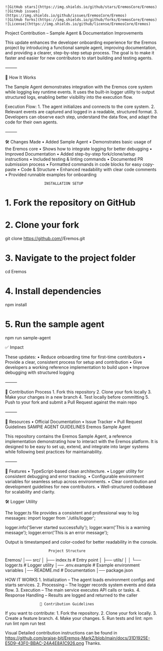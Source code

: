 	![GitHub stars](https://img.shields.io/github/stars/EremosCore/Eremos)
	![GitHub issues](https://img.shields.io/github/issues/EremosCore/Eremos)
	![GitHub forks](https://img.shields.io/github/forks/EremosCore/Eremos)
	![License](https://img.shields.io/github/license/EremosCore/Eremos)


Project Contribution – Sample Agent & Documentation Improvements

This update enhances the developer onboarding experience for the Eremos project by introducing a functional sample agent, improving documentation, and providing a clearer, step-by-step setup process.
The goal is to make it faster and easier for new contributors to start building and testing agents.

⸻

🚀 How It Works

The Sample Agent demonstrates integration with the Eremos core system while logging key runtime events.
It uses the built-in logger utility to output structured logs, enabling better visibility into the execution flow.

Execution Flow:
	1.	The agent initializes and connects to the core system.
	2.	Relevant events are captured and logged in a readable, structured format.
	3.	Developers can observe each step, understand the data flow, and adapt the code for their own agents.

⸻

🛠 Changes Made
	•	Added Sample Agent
	•	Demonstrates basic usage of the Eremos core
	•	Shows how to integrate logging for better debugging
	•	Improved Documentation
	•	Added step-by-step fork/clone/setup instructions
	•	Included testing & linting commands
	•	Documented PR submission process
	•	Formatted commands in code blocks for easy copy-paste
	•	Code & Structure
	•	Enhanced readability with clear code comments
	•	Provided runnable examples for onboarding

                      INSTALLATION SETUP
# 1. Fork the repository on GitHub
# 2. Clone your fork
git clone https://github.com/<your-username>/Eremos.git

# 3. Navigate to the project folder
cd Eremos

# 4. Install dependencies
npm install

# 5. Run the sample agent
npm run sample-agent

✅ Impact

These updates:
	•	Reduce onboarding time for first-time contributors
	•	Provide a clear, consistent process for setup and contribution
	•	Give developers a working reference implementation to build upon
	•	Improve debugging with structured logging

⸻

📄 Contribution Process
	1.	Fork this repository
	2.	Clone your fork locally
	3.	Make your changes in a new branch
	4.	Test locally before committing
	5.	Push to your fork and submit a Pull Request against the main repo

⸻

🔗 Resources
	•	Official Documentation
	•	Issue Tracker
	•	Pull Request Guidelines
                    SAMPlE AGENT GUIDELINES
Eremos Sample Agent

This repository contains the Eremos Sample Agent, a reference implementation demonstrating how to interact with the Eremos platform.
It is designed to be easy to set up, extend, and integrate into larger systems while following best practices for maintainability.

⸻

📌 Features
	•	TypeScript-based clean architecture.
	•	Logger utility for consistent debugging and error tracking.
	•	Configurable environment variables for seamless setup across environments.
	•	Clear contribution and development guidelines for new contributors.
	•	Well-structured codebase for scalability and clarity.

🛠 Logger Utility

The logger.ts file provides a consistent and professional way to log messages:
                    import logger from './utils/logger';

logger.info('Server started successfully');
logger.warn('This is a warning message');
logger.error('This is an error message');

Output is timestamped and color-coded for better readability in the console.

                        Project Structure
Eremos/
│── src/
│   ├── index.ts         # Entry point
│   ├── utils/
│   │   └── logger.ts    # Logger utility
│── .env.example         # Example environment variables
│── README.md            # Documentation
│── package.json

HOW IT WORKS
	1.	Initialization – The agent loads environment configs and starts services.
	2.	Processing – The logger records system events and data flow.
	3.	Execution – The main service executes API calls or tasks.
	4.	Response Handling – Results are logged and returned to the caller

                    📜 Contribution Guidelines

If you want to contribute:
	1.	Fork the repository.
	2.	Clone your fork locally.
	3.	Create a feature branch.
	4.	Make your changes.
	5.	Run tests and lint:
                npm run lint
                npm run test

 Visual Detailed contribution instructions can be found in https://github.com/praise-bit/Eremos-MarkZ/blob/main/docs/31D1925E-E5D9-43F0-BBAC-24A4E8A1C926.png
           Thanks.

